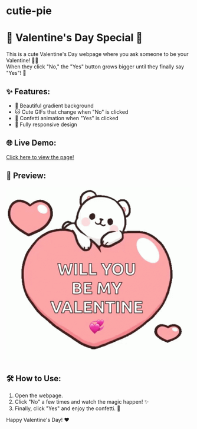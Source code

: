 # cutie-pie
# 💖 Valentine's Day Special 💖

This is a cute Valentine's Day webpage where you ask someone to be your Valentine! 🌹💘  
When they click "No," the "Yes" button grows bigger until they finally say "Yes"! 🎉  

## ✨ Features:
- 🎨 Beautiful gradient background  
- 🐱 Cute GIFs that change when "No" is clicked  
- 🎊 Confetti animation when "Yes" is clicked  
- 📱 Fully responsive design  

## 🌐 Live Demo:
[Click here to view the page!](https://your-username.github.io/valentine-page/)

## 📸 Preview:
![Preview Image](./images/image1.gif)

## 🛠 How to Use:
1. Open the webpage.
2. Click "No" a few times and watch the magic happen! ✨
3. Finally, click "Yes" and enjoy the confetti. 🎊  

Happy Valentine's Day! ❤️  
